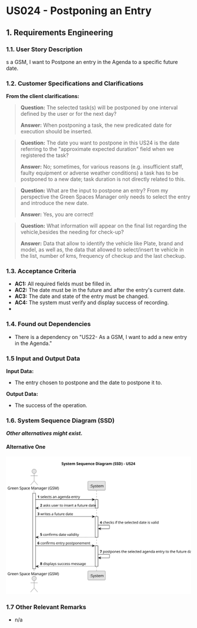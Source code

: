 # US024 - Postponing an Entry


## 1. Requirements Engineering

### 1.1. User Story Description
s a GSM, I want to Postpone an entry in the Agenda to a
specific future date.

### 1.2. Customer Specifications and Clarifications 

**From the client clarifications:**
> **Question:** The selected task(s) will be postponed by one interval defined by the user or for the next day?
>
> **Answer:** When postponing a task, the new predicated date for execution should be inserted.

> **Question:** The date you want to postpone in this US24 is the date referring to the "approximate expected duration" field when we registered the task?
>
> **Answer:** No; sometimes, for various reasons (e.g. insufficient staff, faulty equipment or adverse weather conditions) a task has to be postponed to a new date; task duration is not directly related to this.

>
> **Question:** What are the input to postpone an entry? From my perspective the Green Spaces Manager only needs to select the entry and introduce the new date.
>
> **Answer:** Yes, you are correct!

> **Question:** What information will appear on the final list regarding the vehicle,besides the needing for check-up?
>
> **Answer:**  Data that allow to identify the vehicle like Plate, brand and model, as well as, the data that allowed to select/insert te vehicle in the list, number of kms, frequency of checkup and the last checkup.

### 1.3. Acceptance Criteria

* **AC1:** All required fields must be filled in.
* **AC2:** The date must be in the future and after the entry's current date.
* **AC3:** The date and state of the entry must be changed.
* **AC4:** The system must verify and display success of recording.
* 
### 1.4. Found out Dependencies

* There is a dependency on "US22- As a GSM, I want to add a new entry in the Agenda."

### 1.5 Input and Output Data
**Input Data:**

* The entry chosen to postpone and the date to postpone it to.

**Output Data:**

* The success of the operation.

### 1.6. System Sequence Diagram (SSD)

**_Other alternatives might exist._**

#### Alternative One

![System Sequence Diagram](svg/us24-system-sequence-diagram.svg)


### 1.7 Other Relevant Remarks

* n/a